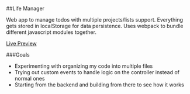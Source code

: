 ##Life Manager

Web app to manage todos with multiple projects/lists support. Everything gets stored in localStorage for data persistence. Uses webpack to bundle different javascript modules together.

[Live Preview]()

###Goals

- Experimenting with organizing my code into multiple files
- Trying out custom events to handle logic on the controller instead of normal ones
- Starting from the backend and building from there to see how it works
